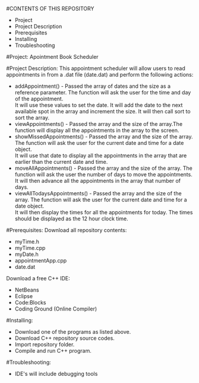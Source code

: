 #CONTENTS OF THIS REPOSITORY
- Project
- Project Description
- Prerequisites
- Installing
- Troubleshooting

#Project: 
Apointment Book Scheduler

#Project Description: 
This appointment scheduler will allow users to read appointments in from a .dat file (date.dat) and perform the following actions: 
  - addAppointment() - Passed the array of dates and the size as a reference parameter.
    The function will ask the user for the time and day of the appointment.  
    It will use these values to set the date.  It will add the date to the next available spot in the array and increment the size.
    It will then call sort to sort the array.
  - viewAppointments() - Passed the array and the size of the array.The function will display all the appointments in the array to the screen.
  - showMissedAppointments() - Passed the array and the size of the array. The function will ask the user for the current date and time for a date object.  
    It will use that date to display all the appointments in the array that are earlier than the current date and time.
  - moveAllAppointments() - Passed the array and the size of the array. The function will ask the user the number of days to move the appointments.  
    It will then advance all the appointments in the array that number of days.
  - viewAllTodaysAppointments() - Passed the array and the size of the array. The function will ask the user for the current date and time for a date object.  
    It will then display the times for all the appointments for today.  The times should be displayed as the 12 hour clock time.

#Prerequisites:
Download all repository contents:
  - myTime.h
  - myTime.cpp
  - myDate.h
  - appointmentApp.cpp
  - date.dat
  
Download a free C++ IDE:
  - NetBeans
  - Eclipse 
  - Code:Blocks
  - Coding Ground (Online Compiler)

#Installing:
  - Download one of the programs as listed above. 
  - Download C++ repository source codes. 
  - Import repository folder.
  - Compile and run C++ program. 
  
#Troubleshooting:
  - IDE's will include debugging tools
